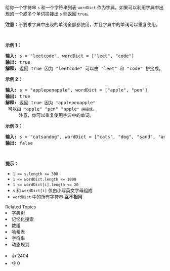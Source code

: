 <p>给你一个字符串 <code>s</code> 和一个字符串列表 <code>wordDict</code> 作为字典。如果可以利用字典中出现的一个或多个单词拼接出 <code>s</code>&nbsp;则返回 <code>true</code>。</p>

<p><strong>注意：</strong>不要求字典中出现的单词全部都使用，并且字典中的单词可以重复使用。</p>

<p>&nbsp;</p>

<p><strong>示例 1：</strong></p>

<pre>
<strong>输入:</strong> s = "leetcode", wordDict = ["leet", "code"]
<strong>输出:</strong> true
<strong>解释:</strong> 返回 true 因为 "leetcode" 可以由 "leet" 和 "code" 拼接成。
</pre>

<p><strong>示例 2：</strong></p>

<pre>
<strong>输入:</strong> s = "applepenapple", wordDict = ["apple", "pen"]
<strong>输出:</strong> true
<strong>解释:</strong> 返回 true 因为 <span><code>"</code></span>applepenapple<span><code>"</code></span> 可以由 <span><code>"</code></span>apple" "pen" "apple<span><code>" 拼接成</code></span>。
&nbsp;    注意，你可以重复使用字典中的单词。
</pre>

<p><strong>示例 3：</strong></p>

<pre>
<strong>输入:</strong> s = "catsandog", wordDict = ["cats", "dog", "sand", "and", "cat"]
<strong>输出:</strong> false
</pre>

<p>&nbsp;</p>

<p><strong>提示：</strong></p>

<ul> 
 <li><code>1 &lt;= s.length &lt;= 300</code></li> 
 <li><code>1 &lt;= wordDict.length &lt;= 1000</code></li> 
 <li><code>1 &lt;= wordDict[i].length &lt;= 20</code></li> 
 <li><code>s</code> 和 <code>wordDict[i]</code> 仅由小写英文字母组成</li> 
 <li><code>wordDict</code> 中的所有字符串 <strong>互不相同</strong></li> 
</ul>

<div><div>Related Topics</div><div><li>字典树</li><li>记忆化搜索</li><li>数组</li><li>哈希表</li><li>字符串</li><li>动态规划</li></div></div><br><div><li>👍 2404</li><li>👎 0</li></div>